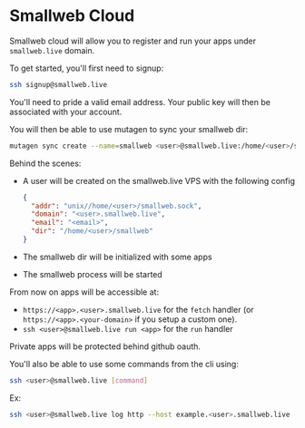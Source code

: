 # Smallweb Cloud

Smallweb cloud will allow you to register and run your apps under `smallweb.live` domain.

To get started, you'll first need to signup:

```sh
ssh signup@smallweb.live
```

You'll need to pride a valid email address. Your public key will then be associated with your account.

You will then be able to use mutagen to sync your smallweb dir:

```sh
mutagen sync create --name=smallweb <user>@smallweb.live:/home/<user>/smallweb ~/smallweb --ignore_vcs --ignore=node_modules
```

Behind the scenes:

- A user will be created on the smallweb.live VPS with the following config

  ```json
  {
    "addr": "unix//home/<user>/smallweb.sock",
    "domain": "<user>.smallweb.live",
    "email": "<email>",
    "dir": "/home/<user>/smallweb"
  }
  ```

- The smallweb dir will be initialized with some apps
- The smallweb process will be started

From now on apps will be accessible at:

- `https://<app>.<user>.smallweb.live` for the `fetch` handler (or `https://<app>.<your-domain>` if you setup a custom one).
- `ssh <user>@smallweb.live run <app>` for the `run` handler

Private apps will be protected behind github oauth.

You'll also be able to use some commands from the cli using:

```sh
ssh <user>@smallweb.live [command]
```

Ex:

```sh
ssh <user>@smallweb.live log http --host example.<user>.smallweb.live
```
